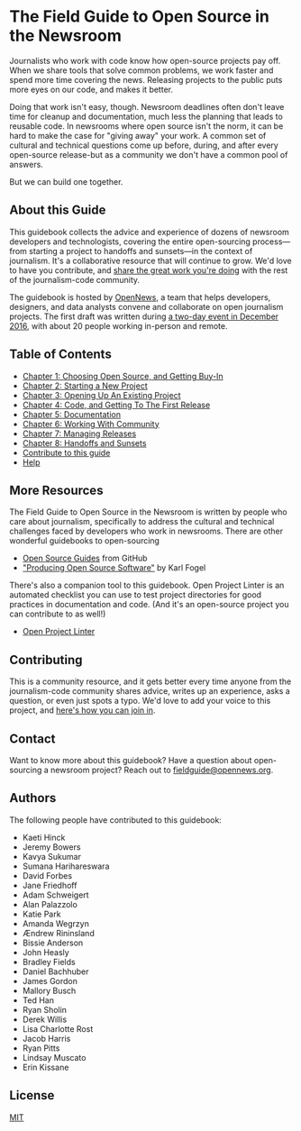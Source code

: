 # The Field Guide to Open Source in the Newsroom

Journalists who work with code know how open-source projects pay off. When we share tools that solve common problems, we work faster and spend more time covering the news. Releasing projects to the public puts more eyes on our code, and makes it better.

Doing that work isn't easy, though. Newsroom deadlines often don't leave time for cleanup and documentation, much less the planning that leads to reusable code. In newsrooms where open source isn't the norm, it can be hard to make the case for "giving away" your work. A common set of cultural and technical questions come up before, during, and after every open-source release-but as a community we don't have a common pool of answers.

But we can build one together.

## About this Guide

This guidebook collects the advice and experience of dozens of newsroom developers and technologists, covering the entire open-sourcing process—from starting a project to handoffs and sunsets—in the context of journalism. It's a collaborative resource that will continue to grow. We'd love to have you contribute, and [share the great work you're doing](docs/contributing.md) with the rest of the journalism-code community.

The guidebook is hosted by [OpenNews](https://opennews.org/), a team that helps developers, designers, and data analysts convene and collaborate on open journalism projects. The first draft was written during [a two-day event in December 2016](https://source.opennews.org/articles/building-guide-open-sourcing-newsroom-code/), with about 20 people working in-person and remote.

## Table of Contents

* [Chapter 1: Choosing Open Source, and Getting Buy-In](docs/Chapter01-Choosing-Open-Source.md)
* [Chapter 2: Starting a New Project](docs/Chapter02-Starting-New-Project.md)
* [Chapter 3: Opening Up An Existing Project](docs/Chapter03-Existing-Projects.md)
* [Chapter 4: Code, and Getting To The First Release](docs/Chapter04-Code-First-Release.md)
* [Chapter 5: Documentation](docs/Chapter05-Documentation.md)
* [Chapter 6: Working With Community](docs/Chapter06-Community.md)
* [Chapter 7: Managing Releases](docs/Chapter07-Releases.md)
* [Chapter 8: Handoffs and Sunsets](docs/Chapter08-Handoffs-Sunsets.md)
* [Contribute to this guide](docs/contributing.md)
* [Help](docs/help.md)

## More Resources

The Field Guide to Open Source in the Newsroom is written by people who care about journalism, specifically to address the cultural and technical challenges faced by developers who work in newsrooms. There are other wonderful guidebooks to open-sourcing

* [Open Source Guides](https://opensource.guide/) from GitHub
* ["Producing Open Source Software"](http://producingoss.com/) by Karl Fogel

There's also a companion tool to this guidebook. Open Project Linter is an automated checklist you can use to test project directories for good practices in documentation and code. (And it's an open-source project you can contribute to as well!)

* [Open Project Linter](https://github.com/OpenNewsLabs/open-project-linter)

## Contributing

This is a community resource, and it gets better every time anyone from the journalism-code community shares advice, writes up an experience, asks a question, or even just spots a typo. We'd love to add your voice to this project, and [here's how you can join in](docs/contributing.md).

## Contact

Want to know more about this guidebook? Have a question about open-sourcing a newsroom project? Reach out to [fieldguide@opennews.org](mailto:fieldguide@opennews.org).

## Authors

The following people have contributed to this guidebook:

* Kaeti Hinck
* Jeremy Bowers
* Kavya Sukumar
* Sumana Harihareswara
* David Forbes
* Jane Friedhoff
* Adam Schweigert
* Alan Palazzolo
* Katie Park
* Amanda Wegrzyn
* Ændrew Rininsland
* Bissie Anderson
* John Heasly
* Bradley Fields
* Daniel Bachhuber
* James Gordon
* Mallory Busch
* Ted Han
* Ryan Sholin
* Derek Willis
* Lisa Charlotte Rost
* Jacob Harris
* Ryan Pitts
* Lindsay Muscato
* Erin Kissane

## License

[MIT](https://github.com/OpenNewsLabs/field-guide-open-source-newsroom/blob/master/LICENSE)

